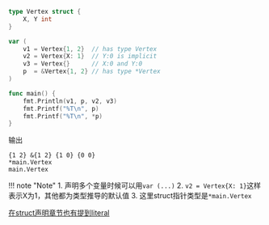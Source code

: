 ```go
type Vertex struct {
	X, Y int
}

var (
	v1 = Vertex{1, 2}  // has type Vertex
	v2 = Vertex{X: 1}  // Y:0 is implicit
	v3 = Vertex{}      // X:0 and Y:0
	p  = &Vertex{1, 2} // has type *Vertex
)

func main() {
	fmt.Println(v1, p, v2, v3)
	fmt.Printf("%T\n", p)
	fmt.Printf("%T\n", *p)
}
```

输出

```text
{1 2} &{1 2} {1 0} {0 0}
*main.Vertex
main.Vertex
```

!!! note "Note"
	1. 声明多个变量时候可以用`var (...)`
	2. `v2 = Vertex{X: 1}`这样表示X为1，其他都为类型推导的默认值
	3. 这里struct指针类型是`*main.Vertex`

[在struct声明章节也有提到literal](/datatype/struct_main/)
